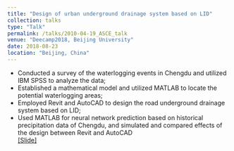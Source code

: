 ```yaml
---
title: "Design of urban underground drainage system based on LID"
collection: talks
type: "Talk"
permalink: /talks/2010-04-19_ASCE_talk
venue: "Deecamp2018, Beijing University"
date: 2018-08-23
location: "Beijing, China"
---
```


* Conducted a survey of the waterlogging events in Chengdu and utilized IBM SPSS to analyze the data;
* Established a mathematical model and utilized MATLAB to locate the potential waterlogging areas;
* Employed Revit and AutoCAD to design the road underground drainage system based on LID;
* Used MATLAB for neural network prediction based on historical precipitation data of Chengdu, and simulated and compared effects of the design between Revit and AutoCAD <br>
[[Slide]](http://ericonaldo.github.io/files/2018-04-19_ASCE_talk.pptx)